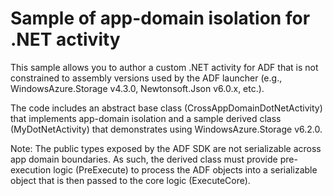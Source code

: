 # Sample of app-domain isolation for .NET activity

This sample allows you to author a custom .NET activity for ADF that is not constrained to assembly versions used by the ADF launcher (e.g., WindowsAzure.Storage v4.3.0, Newtonsoft.Json v6.0.x, etc.).

The code includes an abstract base class (CrossAppDomainDotNetActivity) that implements app-domain isolation and a sample derived class (MyDotNetActivity) that demonstrates using WindowsAzure.Storage v6.2.0.

Note: The public types exposed by the ADF SDK are not serializable across app domain boundaries. As such, the derived class must provide pre-execution logic (PreExecute) to process the ADF objects into a serializable object that is then passed to the core logic (ExecuteCore).

